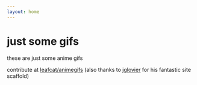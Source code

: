 ```yaml
---
layout: home
---
```


# just some gifs

these are just some anime gifs

contribute at [leafcat/animegifs](https://github.com/leafcat/animegifs) (also thanks to [jglovier](https://github.com/jglovier) for his fantastic site scaffold)
